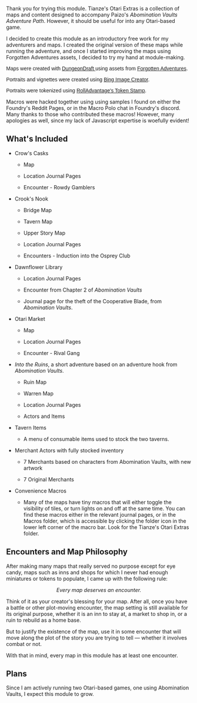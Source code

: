 <p>Thank you for trying this module. Tianze's Otari Extras is a collection of maps and content designed to accompany Paizo's <em>Abomination Vaults Adventure Path</em>. However, it should be useful for into any Otari-based game.</p>
<p>I decided to create this module as an introductory free work for my adventurers and maps. I created the original version of these maps while running the adventure, and once I started improving the maps using Forgotten Adventures assets, I decided to try my hand at module-making.</p>
<p><span style="font-family: Signika, sans-serif">Maps were created with <a href="https://dungeondraft.net/">DungeonDraft </a>using assets from <a href="http://localhost:30000/forgotten-adventures.net" style="box-sizing:border-box;user-select:text;cursor:pointer;color:var(--color-text-hyperlink);transition:text-shadow 0.15s ease-in-out 0s, background-color 0.15s ease-in-out 0s, border 0.15s ease-in-out 0s, color 0.15s ease-in-out 0s, box-shadow 0.15s ease-in-out 0s, backdrop-filter 0.15s ease-in-out 0s, border-radius 0.15s ease 0s">Forgotten Adventures</a>.</span></p>
<p><span style="font-family: Signika, sans-serif">Portraits and vignettes were created using <a href="https://www.bing.com/images/create" style="box-sizing:border-box;user-select:text;cursor:pointer;color:var(--color-text-hyperlink);transition:text-shadow 0.15s ease-in-out 0s, background-color 0.15s ease-in-out 0s, border 0.15s ease-in-out 0s, color 0.15s ease-in-out 0s, box-shadow 0.15s ease-in-out 0s, backdrop-filter 0.15s ease-in-out 0s, border-radius 0.15s ease 0s">Bing Image Creator</a>.</span></p>
<p><span style="font-family: Signika, sans-serif">Portraits were tokenized using <a href="https://rolladvantage.com/tokenstamp">RollAdvantage's Token Stamp</a>.</span></p>
<p>Macros were hacked together using using samples I found on either the Foundry's Reddit Pages, or in the Macro Polo chat in Foundry's discord. Many thanks to those who contributed these macros! However, many apologies as well, since my lack of Javascript expertise is woefully evident!</p>
<h2>What's Included</h2>
<ul>
    <li>
        <p>Crow's Casks</p>
        <ul>
            <li>
                <p>Map</p>
            </li>
            <li>
                <p>Location Journal Pages</p>
            </li>
            <li>
                <p>Encounter - Rowdy Gamblers</p>
            </li>
        </ul>
    </li>
    <li>
        <p>Crook's Nook</p>
        <ul>
            <li>
                <p>Bridge Map</p>
            </li>
            <li>
                <p>Tavern Map</p>
            </li>
            <li>
                <p>Upper Story Map</p>
            </li>
            <li>
                <p>Location Journal Pages</p>
            </li>
            <li>
                <p>Encounters - Induction into the Osprey Club</p>
            </li>
        </ul>
    </li>
    <li>
        <p>Dawnflower Library</p>
        <ul>
            <li>
                <p>Location Journal Pages</p>
            </li>
            <li>
                <p>Encounter from Chapter 2 of <em>Abomination Vaults</em></p>
            </li>
            <li>
                <p>Journal page for the theft of the Cooperative Blade, from <em>Abomination Vaults</em>.</p>
            </li>
        </ul>
    </li>
    <li>
        <p>Otari Market</p>
        <ul>
            <li>
                <p>Map</p>
            </li>
            <li>
                <p>Location Journal Pages</p>
            </li>
            <li>
                <p>Encounter - Rival Gang</p>
            </li>
        </ul>
    </li>
    <li>
        <p><em>Into the Ruins</em>, a short adventure based on an adventure hook from <em>Abomination Vaults</em>.</p>
        <ul>
            <li>
                <p>Ruin Map</p>
            </li>
            <li>
                <p>Warren Map</p>
            </li>
            <li>
                <p>Location Journal Pages</p>
            </li>
            <li>
                <p>Actors and Items</p>
            </li>
        </ul>
    </li>
    <li>
        <p>Tavern Items</p>
        <ul>
            <li>
                <p>A menu of consumable items used to stock the two taverns.</p>
            </li>
        </ul>
    </li>
    <li>
        <p>Merchant Actors with fully stocked inventory</p>
        <ul>
            <li>
                <p>7 Merchants based on characters from Abomination Vaults, with new artwork</p>
            </li>
            <li>
                <p>7 Original Merchants</p>
            </li>
        </ul>
    </li>
    <li>
        <p>Convenience Macros</p>
        <ul>
            <li>
                <p>Many of the maps have tiny macros that will either toggle the visibility of tiles, or turn lights on and off at the same time. You can find these macros either in the relevant journal pages, or in the Macros folder, which is accessible by clicking the folder icon in the lower left corner of the macro bar. Look for the Tianze's Otari Extras folder.</p>
            </li>
        </ul>
    </li>
</ul>
<h2>Encounters and Map Philosophy</h2>
<p>After making many maps that really served no purpose except for eye candy, maps such as inns and shops for which I never had enough miniatures or tokens to populate, I came up with the following rule:</p>
<p style="text-align: center"><em>Every map deserves an encounter.</em></p>
<p>Think of it as your creator's blessing for your map. After all, once you have a battle or other plot-moving encounter, the map setting is still available for its original purpose, whether it is an inn to stay at, a market to shop in, or a ruin to rebuild as a home base.</p>
<p>But to justify the existence of the map, use it in some encounter that will move along the plot of the story you are trying to tell — whether it involves combat or not.</p>
<p>With that in mind, every map in this module has at least one encounter.</p>
<h2>Plans</h2>
Since I am actively running two Otari-based games, one using Abomination Vaults, I expect this module to grow.
